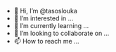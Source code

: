 - 👋 Hi, I’m @tasoslouka
- 👀 I’m interested in ...
- 🌱 I’m currently learning ...
- 💞️ I’m looking to collaborate on ...
- 📫 How to reach me ...

<!---
tasoslouka/tasoslouka is a ✨ special ✨ repository because its `README.md` (this file) appears on your GitHub profile.
You can click the Preview link to take a look at your changes.
--->
